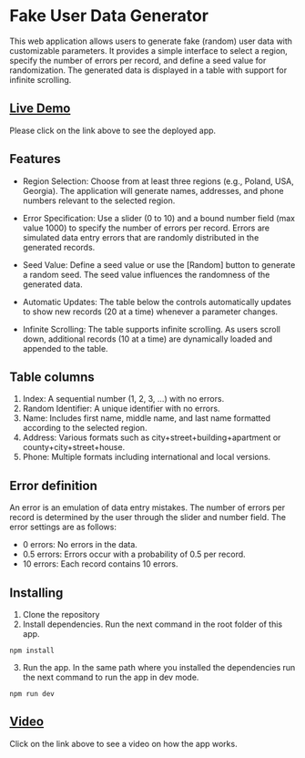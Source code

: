 # Fake User Data Generator

This web application allows users to generate fake (random) user data with customizable parameters. It provides a simple interface to select a region, specify the number of errors per record, and define a seed value for randomization. The generated data is displayed in a table with support for infinite scrolling.

## [Live Demo](https://fake-users-generator.netlify.app/)

Please click on the link above to see the deployed app.

## Features

- Region Selection: Choose from at least three regions (e.g., Poland, USA, Georgia). The application will generate names, addresses, and phone numbers relevant to the selected region.

- Error Specification: Use a slider (0 to 10) and a bound number field (max value 1000) to specify the number of errors per record. Errors are simulated data entry errors that are randomly distributed in the generated records.

- Seed Value: Define a seed value or use the [Random] button to generate a random seed. The seed value influences the randomness of the generated data.

- Automatic Updates: The table below the controls automatically updates to show new records (20 at a time) whenever a parameter changes.

- Infinite Scrolling: The table supports infinite scrolling. As users scroll down, additional records (10 at a time) are dynamically loaded and appended to the table.

## Table columns

1. Index: A sequential number (1, 2, 3, ...) with no errors.
2. Random Identifier: A unique identifier with no errors.
3. Name: Includes first name, middle name, and last name formatted according to the selected region.
4. Address: Various formats such as city+street+building+apartment or county+city+street+house.
5. Phone: Multiple formats including international and local versions.

## Error definition

An error is an emulation of data entry mistakes. The number of errors per record is determined by the user through the slider and number field. The error settings are as follows:

- 0 errors: No errors in the data.
- 0.5 errors: Errors occur with a probability of 0.5 per record.
- 10 errors: Each record contains 10 errors.

## Installing

1. Clone the repository
2. Install dependencies. Run the next command in the root folder of this app.

```
npm install
```

3. Run the app. In the same path where you installed the dependencies run the next command to run the app in dev mode.

```
npm run dev
```

## [Video](https://drive.google.com/file/d/1JD7Ufd0yApTYj6Z0Qq54Xm4YVb6MTYL1/view?usp=sharing)

Click on the link above to see a video on how the app works.
